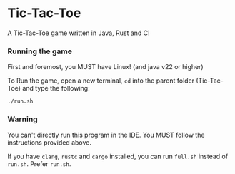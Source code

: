 # Tic-Tac-Toe
A Tic-Tac-Toe game written in Java, Rust and C!


### Running the game
First and foremost, you MUST have Linux! (and java v22 or higher)

To Run the game, open a new terminal, `cd` into the parent folder (Tic-Tac-Toe) and type the following:

```console
./run.sh
```

### Warning
You can't directly run this program in the IDE. You MUST follow the instructions provided above.

If you have `clang`, `rustc` and `cargo` installed, you can run `full.sh` instead of `run.sh`. Prefer `run.sh`.